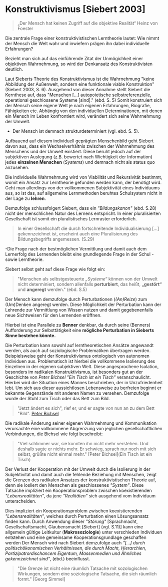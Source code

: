 # Konstruktivismus [Siebert 2003]

> „Der Mensch hat keinen Zugriff auf die objektive Realität“
> Heinz von Foester

Die zentrale Frage einer konstruktivistischen Lerntheorie lautet: Wie nimmt der Mensch die Welt wahr und inwiefern prägen ihn dabei individuelle Erfahrungen?

Bezieht man sich auf das einführende Zitat der Unmögichkeit einer objektiven Wahrnehmung, so wird der Denkansatz des Konstruktivisten deutlich.

Laut Sieberts Theorie des Konstruktivismus ist die Wahrnehmung "keine Abbildung der Außenwelt, sondern eine funktionale viable Konstruktion" (Siebert 2003, S. 6).
Ausgehend von dieser Annahme stellt Siebert die Kernthese auf, dass "Menschen [...] autopoietische
selbstreferenzielle, operational geschlossene Systeme [sind]." (ebd. S. 5)
Somit konstruiert sich der Mensch seine eigene Welt je nach eigenen Erfahrungen, Biografie, Fähigkeiten etc.
Abhängig von den individuellen Determinationen, mit denen ein Mensch im Leben konfrontiert wird, verändert sich seine Wahrnehmung der Umwelt.
- Der Mensch ist demnach strukturdeterminiert (vgl. ebd. S. 5).

Aufbauend auf diesem individuell geprägten Menschenbild geht Siebert davon aus, dass ein Wechselverhältnis zwischen der Wahrnehmung des Menschens und der Umwelt existiert.
Diese beruht jedoch auf der subjektiven Auslegung (z.B. bewertet nach Wichtigkeit der Information) jedes **einzelnen Menschen** (*Systems*) und demnach nicht als status quo anzusehen.

Die individuelle Wahrnehmung wird von Viabilität und Rekursivität bestimmt, womit ein Ansatz zur Lerntheorie gefunden werden kann, der benötigt wird.
Geht man allerdings von der vollkommenen Subjektivität eines Individuums aus, so ist das, auf allgemeine Lernmethoden beruhtes Schulsystem nicht in der Lage zu **lehren**.

Demzufolge schlussfolgert Siebert, dass ein *"Bildungskanon"* (ebd. S.28) nicht der menschlichen Natur des Lernens entspricht.
In einer pluralisierten Gesellschaft ist somit ein pluralistisches Lernraster erforderlich.
>In einer Gesellschaft die durch fortschreitende Individualisierung [...] gekennzeichnet ist, erscheint auch eine Pluralisierung des Bildungsbegriffs angemessen. (S.29)

-Die Frage nach der bestmöglichen Vermittlung und damit auch dem Lernerfolg des Lernenden bleibt eine grundlegende Frage in der Schul - sowie Lerntheorie.

Siebert selbst geht auf diese Frage wie folgt ein:
>"Menschen als selbstgesteuerte *„Systeme“* können von der Umwelt nicht determiniert, sondern allenfalls **perturbiert**, das heißt, **„gestört“** und **angeregt** werden." (ebd. S.5)

Der Mensch kann demzufolge durch Perturbationen (*(An)Reize*) zum (Um)Denken angeregt werden.
Diese Möglichkeit der Perturbation kann der Lehrende zur Vermittlung von Wissen nutzen und damit gegebenenfalls neue Sichtweisen für den Lernenden eröffnen.

Hierbei ist eine Parallele zu **Benner** denkbar, da durch seine (Benners) Aufforderung zur Selbsttätigkeit eine **mögliche Perturbation in Sieberts Sinne bestehen könnte.**


Die Perturbation kann sowohl auf lerntheoretischen  Ansätze angewandt werden, als auch auf soziologische Problematiken übertragen werden.
Beispielsweise geht der Konstruktivismus ontologisch von autonomen Individuen aus.
Problematisch ist hierbei die vollkommene Isolierung des Einzelnen in der eigenen subjektiven Welt.
Diese angesprochene Isolation, besonders im radikalen Konstruktivismus, ist besonders gut an der Geschichte von *Peter Bichsel* *"Ein Tisch ist ein Tisch"* veranschaulicht.
Hierbei wird die Situation eines Mannes beschrieben, der in Unzufriedenheit lebt.
Um sich aus dieser aussichtlosen Lebensweise zu berfreien beginnt er bekannte Gegenstände mit anderen Namen zu versehen. Demzufolge wurde der Stuhl zum Tisch oder das Bett zum Bild.

> "Jetzt ändert es sich", rief er, und er sagte von nun an zu dem Bett "Bild".
> [Peter Bichsel](http://www.univie.ac.at/ims/koeppl_lv/Mth_04/Bichsel_Tisch.htm)

Die radikale Änderung seiner eigenen Wahrnehmung und Kommunikation verursachte eine vollkommene Abgrenzung von jeglichen gesellschaftlichen Verbindungen, die Bichsel wie folgt beschreibt:

> "Viel schlimmer war, sie konnten ihn nicht mehr verstehen. Und deshalb sagte er nichts mehr. Er schwieg, sprach nur noch mit sich selbst, grüßte nicht einmal mehr."
> [Peter Bichsel](Ein Tisch ist ein Tisch)

Der Verlust der Kooperation mit der Umwelt durch die Isolierung in der Subjektivität und damit auch die fehlende Beziehung mit Menschen, zeigt die Grenzen des radikalen Ansatzes der konstruktivistischen Theorie auf, denn sie iosliert den Menschen als geschlossenes *"System"*.
Diese Tatsache impliziert ein Kooperationsproblem zwischen koexistierenden *"Lebensrealitäten"*, da jene *"Realitäten"* sich ausgehend vom Individuum unterscheiden.


Dies impliziert ein Kooperationsproblem zwischen koexistierenden *"Lebensrealitäten"*, welches durch Perturbation einen Lösungsansatz finden kann.
Durch Anwendung dieser *"Störung"* [Sprachmacht, Gesellschaftsmacht, Glaubensmacht [Siebert] (vgl. S.11)] kann eine allgemein gültige Leitkultur (**Makrosoziologie**) unter verschieden Individuen entstehen und eine gemeinsame Kooperationsgrundlage geschaffen werden
Der Mensch wird nach Siebert demzufolge auch *"[...] durch politischökonomischen Verhältnissen, die durch Macht, Hierarchien, Partizipatrordischancem Eigentum, Massenmedien und Ähnliches gekennzeichnet sind"*, (ebd.) beeinflusst.

> "Die Grenze ist nicht eine räumlich Tatsache mit sozologischen Wirkungen, sondern eine soziologische Tatsache, die sich räumlich formt." [Georg Simmel]
